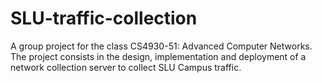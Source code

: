 # SLU-traffic-collection
A group project for the class CS4930-51: Advanced Computer Networks. The project consists in the design, implementation and deployment of a network collection server to collect SLU Campus traffic.
